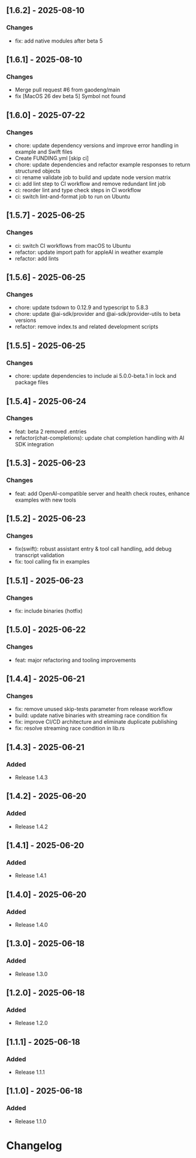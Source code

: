 ## [1.6.2] - 2025-08-10

### Changes
- fix: add native modules after beta 5

## [1.6.1] - 2025-08-10

### Changes
- Merge pull request #6 from gaodeng/main
- fix [MacOS 26 dev beta 5] Symbol not found

## [1.6.0] - 2025-07-22

### Changes
- chore: update dependency versions and improve error handling in example and Swift files
- Create FUNDING.yml [skip ci]
- chore: update dependencies and refactor example responses to return structured objects
- ci: rename validate job to build and update node version matrix
- ci: add lint step to CI workflow and remove redundant lint job
- ci: reorder lint and type check steps in CI workflow
- ci: switch lint-and-format job to run on Ubuntu

## [1.5.7] - 2025-06-25

### Changes
- ci: switch CI workflows from macOS to Ubuntu
- refactor: update import path for appleAI in weather example
- refactor: add lints

## [1.5.6] - 2025-06-25

### Changes
- chore: update tsdown to 0.12.9 and typescript to 5.8.3
- chore: update @ai-sdk/provider and @ai-sdk/provider-utils to beta versions
- refactor: remove index.ts and related development scripts

## [1.5.5] - 2025-06-25

### Changes
- chore: update dependencies to include ai 5.0.0-beta.1 in lock and package files

## [1.5.4] - 2025-06-24

### Changes
- feat: beta 2 removed .entries
- refactor(chat-completions): update chat completion handling with AI SDK integration

## [1.5.3] - 2025-06-23

### Changes
- feat: add OpenAI-compatible server and health check routes, enhance examples with new tools

## [1.5.2] - 2025-06-23

### Changes
- fix(swift): robust assistant entry & tool call handling, add debug transcript validation
- fix: tool calling fix in examples

## [1.5.1] - 2025-06-23

### Changes
- fix: include binaries (hotfix)

## [1.5.0] - 2025-06-22

### Changes
- feat: major refactoring and tooling improvements

## [1.4.4] - 2025-06-21

### Changes
- fix: remove unused skip-tests parameter from release workflow
- build: update native binaries with streaming race condition fix
- fix: improve CI/CD architecture and eliminate duplicate publishing
- fix: resolve streaming race condition in lib.rs

## [1.4.3] - 2025-06-21

### Added
- Release 1.4.3

## [1.4.2] - 2025-06-20

### Added
- Release 1.4.2

## [1.4.1] - 2025-06-20

### Added
- Release 1.4.1

## [1.4.0] - 2025-06-20

### Added
- Release 1.4.0

## [1.3.0] - 2025-06-18

### Added

- Release 1.3.0

## [1.2.0] - 2025-06-18

### Added

- Release 1.2.0

## [1.1.1] - 2025-06-18

### Added

- Release 1.1.1

## [1.1.0] - 2025-06-18

### Added

- Release 1.1.0

# Changelog
